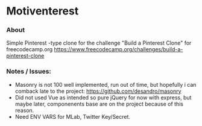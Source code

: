 # Motiventerest

### About
Simple Pinterest -type clone for the challenge "Build a Pinterest Clone" for freecodecamp.org
https://www.freecodecamp.org/challenges/build-a-pinterest-clone

### Notes / Issues:
- Masonry is not 100 well implemented, run out of time, but hopefully i can comback late to the project: https://github.com/desandro/masonry
- Did not used Vue as intended so pure jQuery for now with express, but maybe later, componenents base are on the project because of this reason.
- Need ENV VARS for MLab, Twitter Key/Secret.
